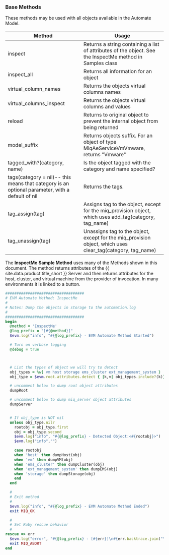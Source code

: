 ### Base Methods

These methods may be used with all objects available in the Automate
Model.

| Method                                                                                          | Usage                                                                                                         |
| ----------------------------------------------------------------------------------------------- | ------------------------------------------------------------------------------------------------------------- |
| inspect                                                                                         | Returns a string containing a list of attributes of the object. See the InspectMe method in Samples class     |
| inspect\_all                                                                                    | Returns all information for an object                                                                         |
| virtual\_column\_names                                                                          | Returns the objects virtual columns names                                                                     |
| virtual\_columns\_inspect                                                                       | Returns the objects virtual columns and values                                                                |
| reload                                                                                          | Returns to original object to prevent the internal object from being returned                                 |
| model\_suffix                                                                                   | Returns objects suffix. For an object of type MiqAeServiceVmVmware, returns "Vmware"                          |
| tagged\_with?(category, name)                                                                   | Is the object tagged with the category and name specified?                                                    |
| tags(category = nil)-- this means that category is an optional parameter, with a default of nil | Returns the tags.                                                                                             |
| tag\_assign(tag)                                                                                | Assigns tag to the object, except for the miq\_provision object, which uses add\_tag(category, tag\_name)     |
| tag\_unassign(tag)                                                                              | Unassigns tag to the object, except for the miq\_provision object, which uses clear\_tag(category, tag\_name) |

The **InspectMe** **Sample Method** uses many of the Methods shown in
this document. The method returns attributes of the {{ site.data.product.title_short }}
Server and then returns attributes for the host, cluster, and virtual
machine from the provider of invocation. In many environments it is
linked to a button.

``` ruby
###################################
# EVM Automate Method: InspectMe
#
# Notes: Dump the objects in storage to the automation.log
#
###################################
begin
  @method = 'InspectMe'
  @log_prefix = "[#{@method}]"
  $evm.log("info", "#{@log_prefix} - EVM Automate Method Started")

  # Turn on verbose logging
  @debug = true



  # List the types of object we will try to detect
  obj_types = %w{ vm host storage ems_cluster ext_management_system }
  obj_type = $evm.root.attributes.detect { |k,v| obj_types.include?(k)}

  # uncomment below to dump root object attributes
  dumpRoot

  # uncomment below to dump miq_server object attributes
  dumpServer


  # If obj_type is NOT nil
  unless obj_type.nil?
    rootobj = obj_type.first
    obj = obj_type.second
    $evm.log("info", "#{@log_prefix} - Detected Object:<#{rootobj}>")
    $evm.log("info","")

    case rootobj
    when 'host' then dumpHost(obj)
    when 'vm' then dumpVM(obj)
    when 'ems_cluster' then dumpCluster(obj)
    when 'ext_management_system' then dumpEMS(obj)
    when 'storage' then dumpStorage(obj)
    end
  end

  #
  # Exit method
  #
  $evm.log("info", "#{@log_prefix} - EVM Automate Method Ended")
  exit MIQ_OK

  #
  # Set Ruby rescue behavior
  #
rescue => err
  $evm.log("error", "#{@log_prefix} - [#{err}]\n#{err.backtrace.join("\n")}")
  exit MIQ_ABORT
end
```
